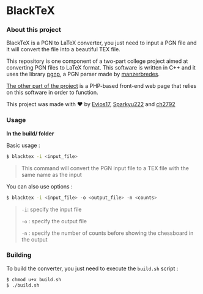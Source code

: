 # BlackTeX

### About this project
BlackTeX is a PGN to LaTeX converter, you just need to input a PGN file and it will convert the file into a beautiful TEX file.

This repository is one component of a two-part college project aimed at converting PGN files to LaTeX format. This software is written in C++ and it uses the library [pgnp](https://gitlab.com/manzerbredes/pgnp), a PGN parser made by [manzerbredes](https://gitlab.com/manzerbredes). 

[The other part of the project](https://github.com/Evios17/r208-web) is a PHP-based front-end web page that relies on this software in order to function.

This project was made with ❤️ by [Evios17](https://github.com/Evios17), [Sparkyu222](https://github.com/Sparkyu222) and [ch2792](https://github.com/ch2792)

### Usage

**In the build/ folder**

Basic usage :
```bash
$ blacktex -i <input_file>
```
> This command will convert the PGN input file to a TEX file with the same name as the input

You can also use options :
```bash
$ blacktex -i <input_file> -o <output_file> -n <counts>
```
> `-i`: specify the input file
> 
> `-o` : specify the output file
> 
> `-n` : specify the number of counts before showing the chessboard in the output

### Building
To build the converter, you just need to execute the `build.sh` script :
```bash
$ chmod u+x build.sh
$ ./build.sh
```

